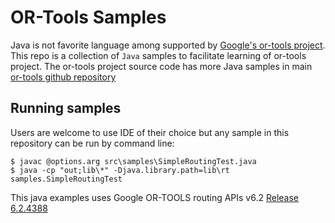 # OR-Tools Samples

Java is not favorite language among supported by [Google's or-tools project](https://developers.google.com/optimization/). This repo is a collection of `Java` samples to facilitate learning of or-tools project.
The or-tools project source code has more Java samples in main
[or-tools github repository](https://github.com/google/or-tools/tree/master/examples/com/google/ortools/samples)

## Running samples
Users are welcome to use IDE of their choice but any sample in this repository can be run by command line:
```shell
$ javac @options.arg src\samples\SimpleRoutingTest.java
$ java -cp "out;lib\*" -Djava.library.path=lib\rt  samples.SimpleRoutingTest
```

This java examples uses Google OR-TOOLS routing APIs v6.2 [Release 6.2.4388](https://github.com/google/or-tools/releases/tag/v6.2) 

